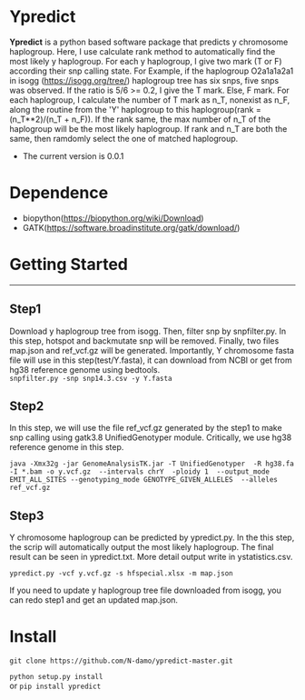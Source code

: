 # Ypredict   
**Ypredict** is a python based software package that predicts y chromosome haplogroup. Here, I use calculate rank method to automatically find the most likely y haplogroup. For each y haplogroup, I give two mark (T or F) according their snp calling state. For Example, if the haplogroup O2a1a1a2a1 in isogg (<https://isogg.org/tree/>) haplogroup tree has six snps, five snps was observed. If the ratio is 5/6 >= 0.2, I give the T mark. Else, F mark. For each haplogroup, I calculate the number of T mark as n_T, nonexist as n_F, along the routine from the 'Y' haplogroup to this haplogroup(rank = (n_T**2)/(n_T + n_F)). If the rank same, the max number of n_T of the haplogroup will be the most likely haplogroup. If rank and n_T are both the same, then ramdomly select the one of matched haplogroup.
* The current version is 0.0.1  
  
# Dependence  
* biopython(<https://biopython.org/wiki/Download>)
* GATK(<https://software.broadinstitute.org/gatk/download/>)

# Getting Started
***
## Step1  
Download y haplogroup tree from isogg. Then, filter snp by snpfilter.py. In this step, hotspot and backmutate snp will be removed. Finally, two files map.json and ref_vcf.gz will be generated. Importantly, Y chromosome fasta file will use in this step(test/Y.fasta), it can download from NCBI or get from hg38 reference genome using bedtools.  
`snpfilter.py -snp snp14.3.csv -y Y.fasta`  
## Step2  
In this step, we will use the file ref_vcf.gz generated by the step1 to make snp calling using gatk3.8 UnifiedGenotyper module. Critically, we use hg38 reference genome in this step.

`java -Xmx32g -jar GenomeAnalysisTK.jar -T UnifiedGenotyper 
-R hg38.fa -I *.bam -o y.vcf.gz 
--intervals chrY 
-ploidy 1 
--output_mode EMIT_ALL_SITES --genotyping_mode GENOTYPE_GIVEN_ALLELES 
--alleles ref_vcf.gz `  
## Step3  
Y chromosome haplogroup can be predicted by ypredict.py. In the this step, the scrip will automatically output the most likely haplogroup. The final result can be seen in ypredict.txt. More detail output write in ystatistics.csv.

`ypredict.py -vcf y.vcf.gz -s hfspecial.xlsx -m map.json`

If you need to update y haplogroup tree file downloaded from isogg, you can redo step1 and get an updated map.json.  
# Install  
`git clone https://github.com/N-damo/ypredict-master.git`  

`python setup.py install`  
or `pip install ypredict`
